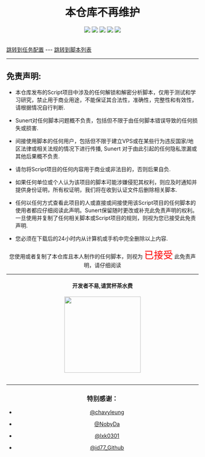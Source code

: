 
<div align="center"> 
<h1 align="center">本仓库不再维护</h1>
<img src="https://img.shields.io/github/issues/Sunert/Script?color=green">
<img src="https://img.shields.io/github/stars/Sunert/Script?color=yellow">
<img src="https://img.shields.io/github/forks/Sunert/Script?color=orange">
<img src="https://img.shields.io/github/license/Sunert/Script?color=ff69b4">
<img src="https://img.shields.io/github/languages/code-size/Sunert/Script?color=blueviolet">
</div>

<br>

[跳转到任务配置](https://github.com/Sunert/Script/tree/master/TaskConf) --- [跳转到脚本列表](https://github.com/Sunert/Script/tree/master/Task)

***

## 免责声明: 

* 本仓库发布的Script项目中涉及的任何解锁和解密分析脚本，仅用于测试和学习研究，禁止用于商业用途，不能保证其合法性，准确性，完整性和有效性，请根据情况自行判断.

* Sunert对任何脚本问题概不负责，包括但不限于由任何脚本错误导致的任何损失或损害.

* 间接使用脚本的任何用户，包括但不限于建立VPS或在某些行为违反国家/地区法律或相关法规的情况下进行传播, Sunert 对于由此引起的任何隐私泄漏或其他后果概不负责.

* 请勿将Script项目的任何内容用于商业或非法目的，否则后果自负.

* 如果任何单位或个人认为该项目的脚本可能涉嫌侵犯其权利，则应及时通知并提供身份证明，所有权证明，我们将在收到认证文件后删除相关脚本.

* 任何以任何方式查看此项目的人或直接或间接使用该Script项目的任何脚本的使用者都应仔细阅读此声明。Sunert保留随时更改或补充此免责声明的权利。一旦使用并复制了任何相关脚本或Script项目的规则，则视为您已接受此免责声明.

- 您必须在下载后的24小时内从计算机或手机中完全删除以上内容.   </br>
<div align=center >   您使用或者复制了本仓库且本人制作的任何脚本，则视为 <span style="font-size:25px;color:#FF0000">已接受</span> 此免责声明，请仔细阅读
<div>

***

#### 开发者不易,请赏杯茶水费
<div align=center><img width="200" height="200" src="https://gitee.com/Sunert/Profiles/raw/master/QuantumultX/Rules/Images/Complimentcode.jpeg"/></div>
<br>

---

### 特别感谢：

  * [@chavyleung](https://github.com/chavyleung)

  * [@NobyDa](https://github.com/NobyDa)

  * [@lxk0301](https://github.com/lxk0301)

  * [@id77_Github](https://github.com/id77)
